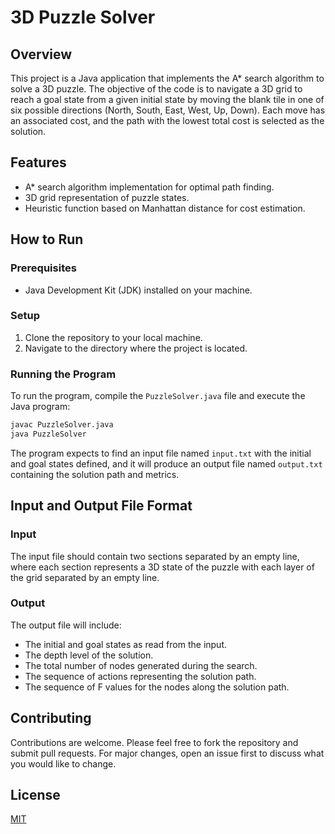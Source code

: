 # 3D Puzzle Solver

## Overview
This project is a Java application that implements the A* search algorithm to solve a 3D puzzle. 
The objective of the code is to navigate a 3D grid to reach a goal state from a given initial state 
by moving the blank tile in one of six possible directions (North, South, East, West, Up, Down). 
Each move has an associated cost, and the path with the lowest total cost is selected as the solution.

## Features
- A* search algorithm implementation for optimal path finding.
- 3D grid representation of puzzle states.
- Heuristic function based on Manhattan distance for cost estimation.

## How to Run

### Prerequisites
- Java Development Kit (JDK) installed on your machine.

### Setup
1. Clone the repository to your local machine.
2. Navigate to the directory where the project is located.

### Running the Program
To run the program, compile the `PuzzleSolver.java` file and execute the Java program:

```bash
javac PuzzleSolver.java
java PuzzleSolver
```

The program expects to find an input file named `input.txt` with the initial and goal states defined, 
and it will produce an output file named `output.txt` containing the solution path and metrics.

## Input and Output File Format

### Input
The input file should contain two sections separated by an empty line, where each section represents 
a 3D state of the puzzle with each layer of the grid separated by an empty line.

### Output
The output file will include:
- The initial and goal states as read from the input.
- The depth level of the solution.
- The total number of nodes generated during the search.
- The sequence of actions representing the solution path.
- The sequence of F values for the nodes along the solution path.

## Contributing
Contributions are welcome. Please feel free to fork the repository and submit pull requests. 
For major changes, open an issue first to discuss what you would like to change.

## License
[MIT](https://choosealicense.com/licenses/mit/)
